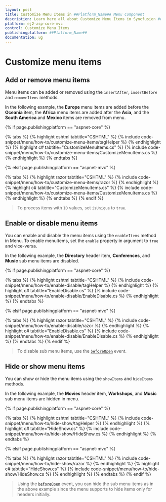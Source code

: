 ```yaml
---
layout: post
title: Customize Menu Items in ##Platform_Name## Menu Component
description: Learn here all about Customize Menu Items in Syncfusion ##Platform_Name## Menu component of Syncfusion Essential JS 2 and more.
platform: ej2-asp-core-mvc
control: Customize Menu Items
publishingplatform: ##Platform_Name##
documentation: ug
---
```


# Customize menu items

## Add or remove menu items

Menu items can be added or removed using the `insertAfter`, `insertBefore` and `removeItems` methods.

In the following example, the **Europe** menu items are added before the **Oceania** item, the **Africa** menu items are added after the **Asia**, and the **South America** and **Mexico** items are removed from menu.

{% if page.publishingplatform == "aspnet-core" %}

{% tabs %}
{% highlight cshtml tabtitle="CSHTML" %}
{% include code-snippet/menu/how-to/customize-menu-items/tagHelper %}
{% endhighlight %}
{% highlight c# tabtitle="CustomizeMenuItems.cs" %}
{% include code-snippet/menu/how-to/customize-menu-items/CustomizeMenuItems.cs %}
{% endhighlight %}
{% endtabs %}

{% elsif page.publishingplatform == "aspnet-mvc" %}

{% tabs %}
{% highlight razor tabtitle="CSHTML" %}
{% include code-snippet/menu/how-to/customize-menu-items/razor %}
{% endhighlight %}
{% highlight c# tabtitle="CustomizeMenuItems.cs" %}
{% include code-snippet/menu/how-to/customize-menu-items/CustomizeMenuItems.cs %}
{% endhighlight %}
{% endtabs %}
{% endif %}



> To process items with `ID` values, set `isUnique` to `true`.

## Enable or disable menu items

You can enable and disable the menu items using the `enableItems` method in Menu. To enable menuItems, set the `enable` property in argument to `true` and vice-versa.

In the following example, the **Directory** header item, **Conferences**, and **Music** sub menu items are disabled.

{% if page.publishingplatform == "aspnet-core" %}

{% tabs %}
{% highlight cshtml tabtitle="CSHTML" %}
{% include code-snippet/menu/how-to/enable-disable/tagHelper %}
{% endhighlight %}
{% highlight c# tabtitle="EnableDisable.cs" %}
{% include code-snippet/menu/how-to/enable-disable/EnableDisable.cs %}
{% endhighlight %}
{% endtabs %}

{% elsif page.publishingplatform == "aspnet-mvc" %}

{% tabs %}
{% highlight razor tabtitle="CSHTML" %}
{% include code-snippet/menu/how-to/enable-disable/razor %}
{% endhighlight %}
{% highlight c# tabtitle="EnableDisable.cs" %}
{% include code-snippet/menu/how-to/enable-disable/EnableDisable.cs %}
{% endhighlight %}
{% endtabs %}
{% endif %}



> To disable sub menu items, use the [`beforeOpen`](https://help.syncfusion.com/cr/cref_files/aspnetcore-js2/Syncfusion.EJ2~Syncfusion.EJ2.Navigations.Menu~BeforeOpen.html) event.

## Hide or show menu items

You can show or hide the menu items using the `showItems` and `hideItems` methods.

In the following example, the **Movies** header item, **Workshops**, and **Music** sub menu items are hidden in menu.

{% if page.publishingplatform == "aspnet-core" %}

{% tabs %}
{% highlight cshtml tabtitle="CSHTML" %}
{% include code-snippet/menu/how-to/hide-show/tagHelper %}
{% endhighlight %}
{% highlight c# tabtitle="HideShow.cs" %}
{% include code-snippet/menu/how-to/hide-show/HideShow.cs %}
{% endhighlight %}
{% endtabs %}

{% elsif page.publishingplatform == "aspnet-mvc" %}

{% tabs %}
{% highlight razor tabtitle="CSHTML" %}
{% include code-snippet/menu/how-to/hide-show/razor %}
{% endhighlight %}
{% highlight c# tabtitle="HideShow.cs" %}
{% include code-snippet/menu/how-to/hide-show/HideShow.cs %}
{% endhighlight %}
{% endtabs %}
{% endif %}



> Using the [`beforeOpen`](https://help.syncfusion.com/cr/cref_files/aspnetcore-js2/Syncfusion.EJ2~Syncfusion.EJ2.Navigations.Menu~BeforeOpen.html) event, you can hide the sub menu items as in the above example since the menu supports to hide items only for headers initially.
